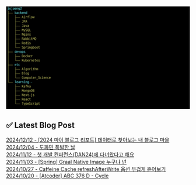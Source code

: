 ![image](./image/231205.png)

## ✅ Latest Blog Post

[2024/12/12 - [2024 마이 블로그 리포트] 데이터로 찾아보는 내 블로그 마을](http://blog.naver.com/ds4ouj/223690827282?fromRss=true&trackingCode=rss) <br/>
[2024/12/04 - 도파민 폭발한 날](http://blog.naver.com/ds4ouj/223682674598?fromRss=true&trackingCode=rss) <br/>
[2024/11/12 - 첫 개발 컨퍼런스(DAN24)에 다녀왔다고 해요](http://blog.naver.com/ds4ouj/223657780536?fromRss=true&trackingCode=rss) <br/>
[2024/11/03 - [Spring] Graal Native Image 누구냐 넌](http://blog.naver.com/ds4ouj/223645237809?fromRss=true&trackingCode=rss) <br/>
[2024/10/27 - Caffeine Cache refreshAfterWrite 옵션 무겁게 뜯어보기](http://blog.naver.com/ds4ouj/223635329856?fromRss=true&trackingCode=rss) <br/>
[2024/10/20 - [Atcoder] ABC 376 D - Cycle](http://blog.naver.com/ds4ouj/223626203684?fromRss=true&trackingCode=rss) <br/>
